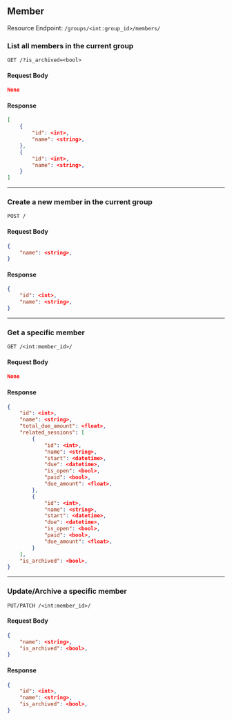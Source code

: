 ## Member

Resource Endpoint: `/groups/<int:group_id>/members/`

### List all members in the current group

`GET /?is_archived=<bool>`

#### Request Body

```json
None
```

#### Response

```json
[
    {
        "id": <int>,
        "name": <string>,
    },
    {
        "id": <int>,
        "name": <string>,
    }
]

```

---

### Create a new member in the current group

`POST /`

#### Request Body

```json
{
    "name": <string>,
}
```

#### Response

```json
{
    "id": <int>,
    "name": <string>,
}
```

---

### Get a specific member

`GET /<int:member_id>/`

#### Request Body

```json
None
```

#### Response

```json
{
    "id": <int>,
    "name": <string>,
    "total_due_amount": <float>,
    "related_sessions": [
        {
            "id": <int>,
            "name": <string>,
            "start": <datetime>,
            "due": <datetime>,
            "is_open": <bool>,
            "paid": <bool>,
            "due_amount": <float>,
        },
        {
            "id": <int>,
            "name": <string>,
            "start": <datetime>,
            "due": <datetime>,
            "is_open": <bool>,
            "paid": <bool>,
            "due_amount": <float>,
        }
    ],
    "is_archived": <bool>,
}
```

---

### Update/Archive a specific member

`PUT/PATCH /<int:member_id>/`

#### Request Body

```json
{
    "name": <string>,
    "is_archived": <bool>,
}
```

#### Response

```json
{
    "id": <int>,
    "name": <string>,
    "is_archived": <bool>,
}
```
